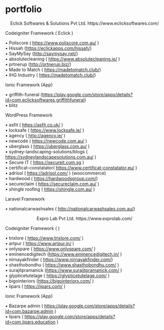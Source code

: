 # portfolio

<p align="center">
  Eclick Softwares & Solutions Pvt Ltd.	
  https://www.eclicksoftwares.com/
</p>


Codeigniter Framework ( Eclick )<br />

•	Poliscore  ( https://www.poliscore.com.au/ )<br />
•	Hissah (https://eclickapps.com/hissah/)<br />
•	SayMySay   (http://saymysay.net/)<br />
•	absolutecleaning ( https://www.absolutecleaning.ie/ )<br />
•	prtnerup (http://prtnerup.biz/)<br />
•	Made to Match ( https://madetomatch.club/)<br />
•	IHG Industry  ( https://madetomatch.club/)<br />

Ionic Framework (App)<br />

•	griffith-funeral  (https://play.google.com/store/apps/details?id=com.eclicksoftwares.griffithfuneral)<br />
•	blitz<br />

WordPress Framework<br />

•	asfit ( https://asfit.co.uk/ )<br />
•	locksafe ( https://www.locksafe.ie/ )<br />
•	agency ( http://agency.ie/ )<br />
•	newcode ( https://newcode.com.au/ )<br />
•	uberglass ( https://uberglass.com.au/ )<br />
•	sydney-landscaping-solutions/blogs ( https://sydneylandscapesolutions.com.au/ )<br />
•	Secure IT ( https://secureit.com.sg )<br />
• certificat-constatator( https://www.certificat-constatator.eu/ )<br />
• adrisol ( https://adrisol.com/ ) (woocommerce) <br />
• hardwood ( https://hardwoodsgroup.com/) <br />
• secureclaim ( https://secureclaim.com.au/ ) <br />
• shingle roofing ( https://shingle.com.au/ ) <br />

Laravel Framework<br />

•	nationalcarwashsales ( http://nationalcarwashsales.com.au/) 


<p align="center">
   Expro Lab Pvt Ltd.
  https://www.exprolab.com/
</p>


Codeigniter Framework ( )<br />

•	trixlore ( https://www.trixlore.com/ )<br />
•	artpur ( https://www.artpur.in/ )<br />
•	onlyspare ( https://www.onlyspare.com/ )<br />
•	eminencedigitech (https://www.eminencedigitech.in/ )<br />
•	nirnayakfinder ( https://www.nirnayakfinder.com/) <br />
•	shasthobondhu ( https://www.shasthobondhu.com/ )<br />
•	surajitpramanick (https://www.surajitpramanick.com/ )<br />
•	glypticetutelage ( https://glypticetutelage.com/ )<br />
•	bigointeriors  (https://bigointeriors.com/ )<br />
•	iipars ( https://iipars.com/ )<br />

Ionic Framework (App)<br />

•	Bazarpe admin  ( https://play.google.com/store/apps/details?id=com.bazarpe.admin )<br />
•	Iipars ( https://play.google.com/store/apps/details?id=com.iipars.education )<br />  


